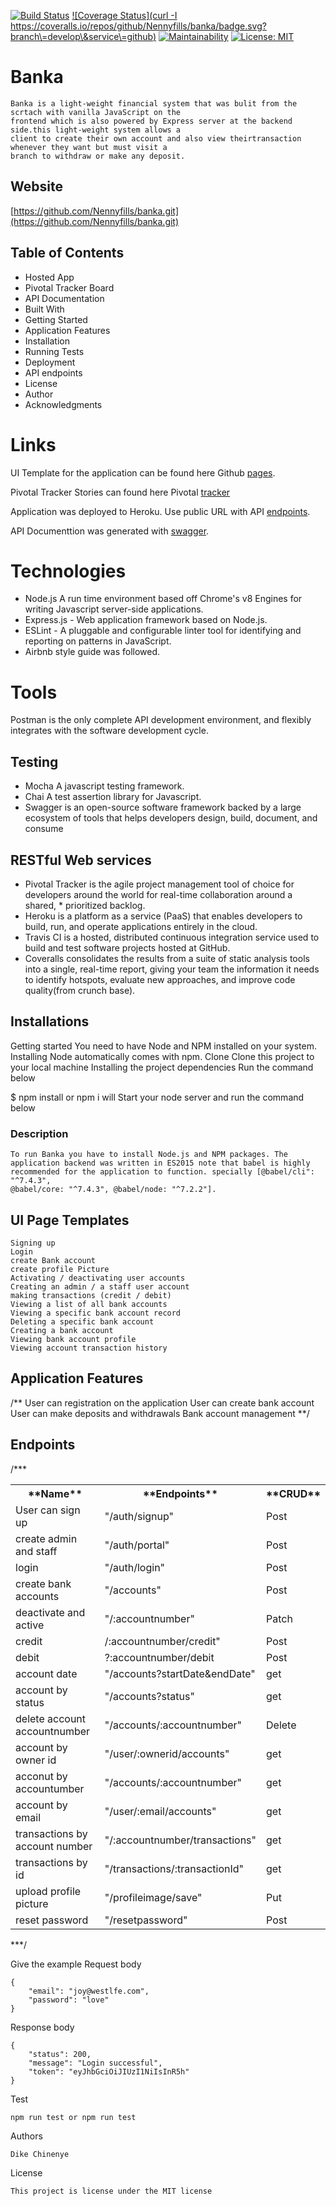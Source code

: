 [![Build Status](https://travis-ci.org/Nennyfills/banka.svg?branch=develop)](https://travis-ci.org/Nennyfills/banka)
[![Coverage Status](curl -I https://coveralls.io/repos/github/Nennyfills/banka/badge.svg?branch\=develop\&service\=github)](https://coveralls.io/github/Nennyfills/banka?branch=develop)
[![Maintainability](https://api.codeclimate.com/v1/badges/5ff27e94e53e0f0c3fd7/maintainability)](https://codeclimate.com/github/Nennyfills/banka/maintainability) [![License: MIT](https://img.shields.io/badge/License-MIT-yellow.svg)](https://opensource.org/licenses/MIT)

# Banka

    Banka is a light-weight financial system that was bulit from the scrtach with vanilla JavaScript on the
    frontend which is also powered by Express server at the backend side.this light-weight system allows a 
    client to create their own account and also view theirtransaction whenever they want but must visit a 
    branch to withdraw or make any deposit.

## Website

[https://github.com/Nennyfills/banka.git](https://github.com/Nennyfills/banka.git)

## Table of Contents

*   Hosted App
*   Pivotal Tracker Board
*   API Documentation
*   Built With
*   Getting Started
*   Application Features
*   Installation
*   Running Tests
*   Deployment
*   API endpoints
*   License
*   Author
*   Acknowledgments

# Links

UI Template for the application can be found here Github [pages](https://nennyfills.github.io/banka/).

Pivotal Tracker Stories can found here Pivotal [tracker](https://www.pivotaltracker.com/n/projects/2320187)

Application was deployed to Heroku. Use public URL with API [endpoints](https://banka-nenny.herokuapp.com/).

API Documenttion was generated with <a href="https://app.swaggerhub.com/apis-docs/Nennyfills/banka/1.0.0">swagger</a>.

# Technologies

*   Node.js A run time environment based off Chrome's v8 Engines for writing Javascript server-side applications.
*   Express.js - Web application framework based on Node.js.
*   ESLint - A pluggable and configurable linter tool for identifying and reporting on patterns in JavaScript.
*   Airbnb style guide was followed.

# Tools

Postman is the only complete API development environment, and flexibly integrates with the software development cycle.

## Testing

*   Mocha A javascript testing framework.
*   Chai A test assertion library for Javascript.
*   Swagger is an open-source software framework backed by a large ecosystem of tools that helps developers design, build, document, and consume

## RESTful Web services

*   Pivotal Tracker is the agile project management tool of choice for developers around the world for real-time collaboration around a shared, * prioritized backlog.
*   Heroku is a platform as a service (PaaS) that enables developers to build, run, and operate applications entirely in the cloud.
*   Travis CI is a hosted, distributed continuous integration service used to build and test software projects hosted at GitHub.
*   Coveralls consolidates the results from a suite of static analysis tools into a single, real-time report, giving your team the information it needs to identify hotspots, evaluate new approaches, and improve code quality(from crunch base).

## Installations

Getting started You need to have Node and NPM installed on your system. Installing Node automatically comes with npm. Clone Clone this project to your local machine Installing the project dependencies Run the command below

$ npm install or npm i will Start your node server and run the command below

### Description

    To run Banka you have to install Node.js and NPM packages. The application backend was written in ES2015 note that babel is highly recommended for the application to function. specially [@babel/cli": "^7.4.3",
    @babel/core: "^7.4.3", @babel/node: "^7.2.2"].

## UI Page Templates

    Signing up
    Login
    create Bank account 
    create profile Picture
    Activating / deactivating user accounts
    Creating an admin / a staff user account
    making transactions (credit / debit)
    Viewing a list of all bank accounts
    Viewing a specific bank account record
    Deleting a specific bank account
    Creating a bank account
    Viewing bank account profile
    Viewing account transaction history

## Application Features

/** User can registration on the application User can create bank account User can make deposits and withdrawals Bank account management **/

## Endpoints

/***

<table class="tg">

<tbody>

<tr>

<th class="tg-yw4l">**Name**</th>

<th class="tg-yw4l">**Endpoints**</th>

<th class="tg-yw4l">**CRUD**</th>

</tr>

<tr>

<td class="tg-yw4l">User can sign up</td>

<td class="tg-yw4l">"/auth/signup"</td>

<td class="tg-yw4l">Post</td>

</tr>

<tr>

<td class="tg-yw4l">create admin and staff</td>

<td class="tg-yw4l">"/auth/portal"</td>

<td class="tg-yw4l">Post</td>

</tr>

<tr>

<td class="tg-yw4l">login</td>

<td class="tg-yw4l">"/auth/login"</td>

<td class="tg-yw4l">Post</td>

</tr>

<tr>

<td class="tg-yw4l">create bank accounts</td>

<td class="tg-yw4l">"/accounts"</td>

<td class="tg-yw4l">Post</td>

</tr>

<tr>

<td class="tg-yw4l">deactivate and active</td>

<td class="tg-yw4l">"/:accountnumber"</td>

<td class="tg-yw4l">Patch</td>

</tr>

<tr>

<td class="tg-yw4l">credit</td>

<td class="tg-yw4l">/:accountnumber/credit"</td>

<td class="tg-yw4l">Post</td>

</tr>

<tr>

<td class="tg-yw4l">debit</td>

<td class="tg-yw4l">?:accountnumber/debit</td>

<td class="tg-yw4l">Post</td>

</tr>

<tr>

<td class="tg-yw4l">account date</td>

<td class="tg-yw4l">"/accounts?startDate&endDate"</td>

<td class="tg-yw4l">get</td>

</tr>

<tr>

<td class="tg-yw4l">account by status</td>

<td class="tg-yw4l">"/accounts?status"</td>

<td class="tg-yw4l">get</td>

</tr>

<tr>

<td class="tg-yw4l">delete account accountnumber</td>

<td class="tg-yw4l">"/accounts/:accountnumber"</td>

<td class="tg-yw4l">Delete</td>

</tr>

<tr>

<td class="tg-yw4l">account by owner id</td>

<td class="tg-yw4l">"/user/:ownerid/accounts"</td>

<td class="tg-yw4l">get</td>

</tr>
<tr>

<td class="tg-yw4l">acconut by accountumber</td>

<td class="tg-yw4l">"/accounts/:accountnumber"</td>

<td class="tg-yw4l">get</td>

</tr>

<tr>

<td class="tg-yw4l">account by email</td>

<td class="tg-yw4l">"/user/:email/accounts"</td>

<td class="tg-yw4l">get</td>

</tr>

<tr>

<td class="tg-yw4l">transactions by account number</td>

<td class="tg-yw4l">"/:accountnumber/transactions"</td>

<td class="tg-yw4l">get</td>

</tr>

<tr>

<td class="tg-yw4l">transactions by id</td>

<td class="tg-yw4l">"/transactions/:transactionId"</td>

<td class="tg-yw4l">get</td>

</tr>
<tr>

<td class="tg-yw4l">upload profile picture</td>

<td class="tg-yw4l">"/profileimage/save"</td>

<td class="tg-yw4l">Put</td>

</tr>

<tr>

<td class="tg-yw4l">reset password</td>

<td class="tg-yw4l">"/resetpassword"</td>

<td class="tg-yw4l">Post</td>

</tr>

</tbody>

</table>

***/

Give the example Request body

    {
    	"email": "joy@westlfe.com",
    	"password": "love"
    }

Response body

    {
        "status": 200,
        "message": "Login successful",
        "token": "eyJhbGciOiJIUzI1NiIsInR5h"
    }

Test

    npm run test or npm run test

Authors

    Dike Chinenye 

License

    This project is license under the MIT license
